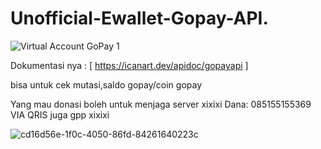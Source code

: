 # Unofficial-Ewallet-Gopay-API.

![Virtual Account GoPay 1](https://github.com/icannnnart/Unofficial-Ewallet-Gopay-API./assets/97693488/34b578c4-95bf-4176-819f-b0c7f6bf246b)

Dokumentasi nya  :
[ https://icanart.dev/apidoc/gopayapi ]


bisa untuk cek mutasi,saldo gopay/coin gopay

Yang mau donasi boleh untuk menjaga server xixixi
Dana: 085155155369<br>
VIA QRIS juga gpp xixixi
<br>


![cd16d56e-1f0c-4050-86fd-84261640223c](https://github.com/icannnnart/Unofficial-Ewallet-Gopay-API./assets/97693488/75cddf27-ea8f-4d1d-97c3-b926c362fbad)
